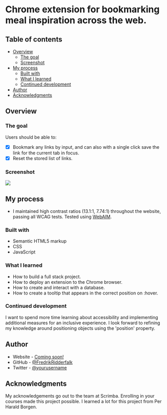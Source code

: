 # Chrome extension for bookmarking meal inspiration across the web.

## Table of contents

- [Overview](#overview)
  - [The goal](#the-goal)
  - [Screenshot](#screenshot)
- [My process](#my-process)
  - [Built with](#built-with)
  - [What I learned](#what-i-learned)
  - [Continued development](#continued-development)
- [Author](#author)
- [Acknowledgments](#acknowledgments)

## Overview

### The goal

Users should be able to:

- [x] Bookmark any links by input, and can also with a single click save the link for the current tab in focus.
- [x] Reset the stored list of links.

### Screenshot

![](chrome_extension.png)

## My process

- I maintained high contrast ratios (13.1:1, 7.74:1) throughout the website, passing all WCAG tests. Tested using [WebAIM](https://webaim.org/resources/contrastchecker/?fcolor=000000&bcolor=16DFBD).

### Built with

- Semantic HTML5 markup
- CSS
- JavaScript

### What I learned

- How to build a full stack project.
- How to deploy an extension to the Chrome browser.
- How to create and interact with a database.
- How to create a tooltip that appears in the correct position on :hover.

### Continued development

I want to spend more time learning about accessibility and implementing additional measures for an inclusive experience. I look forward to refining my knowledge around positioning objects using the 'position' property.

## Author

- Website - [Coming soon!](#)
- GitHub - [@FredrikRidderfalk](https://github.com/FredrikRidderfalk)
- Twitter - [@yourusername](https://twitter.com/Ridderfalk)

## Acknowledgments

My acknowledgements go out to the team at Scrimba. Enrolling in your courses made this project possible. I learned a lot for this project from Per Harald Borgen.
